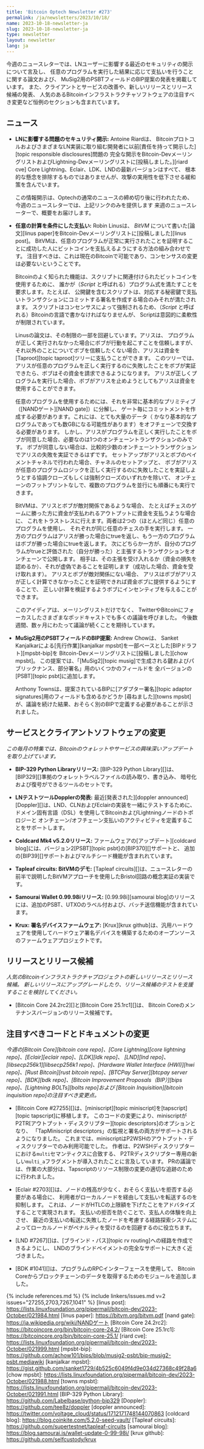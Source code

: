```yaml
---
title: 'Bitcoin Optech Newsletter #273'
permalink: /ja/newsletters/2023/10/18/
name: 2023-10-18-newsletter-ja
slug: 2023-10-18-newsletter-ja
type: newsletter
layout: newsletter
lang: ja
---
```

今週のニュースレターでは、LNユーザーに影響する最近のセキュリティの開示について言及し、
任意のプログラムを実行した結果に応じて支払いを行うことに関する論文および、
MuSig2用のPSBTフィールドのBIP提案の発表を掲載しています。
また、クライアントとサービスの改善や、新しいリリースとリリース候補の発表、
人気のあるBitcoinインフラストラクチャソフトウェアの注目すべき変更など恒例のセクションも含まれています。

## ニュース

- **LNに影響する問題のセキュリティ開示:** Antoine Riardは、
  BitcoinプロトコルおよびさまざまなLN実装に取り組む開発者に以前[責任を持って開示した][topic responsible disclosures]問題の
  完全な開示をBitcoin-DevメーリングリストおよびLightning-Devメーリングリストに[投稿しました。][riard cve]
  Core Lightning、Eclair、LDK、LNDの最新バージョンはすべて、
  根本的な懸念を排除するものではありませんが、攻撃の実用性を低下させる緩和策を含んでいます。

  この情報開示は、Optechの通常のニュースの締め切り後に行われたため、
  今週のニュースレターでは、上記リンクのみを提供します
  来週のニュースレーターで、概要をお届けします。

- **<!--payments-contingent-on-arbitrary-computation-->任意の計算を条件にした支払い:** Robin Linusは、
  _BitVM_ について書いた[論文][linus paper]をBitcoin-Devメーリングリストに[投稿しました][linus post]。
  BitVMは、任意のプログラムが正常に実行されたことを証明することに成功した人にビットコインを支払えるようにする方法の組み合わせです。
  注目すべきは、これは現在のBitcoinで可能であり、コンセンサスの変更は必要ないということです。

  Bitcoinのよく知られた機能は、スクリプトに関連付けられたビットコインを使用するために、
  誰かが（_Script_ と呼ばれる）プログラム式を満たすことを要求します。たとえば、
  公開鍵を含むスクリプトは、対応する秘密鍵で支払いトランザクションにコミットする署名を作成する場合のみそれが満たされます。
  スクリプトはコンセンサスによって強制されるため、（_Script_ と呼ばれる）Bitcoinの言語で書かなければなりませんが、
  Scriptは意図的に柔軟性が制限されています。

  Linusの論文は、その制限の一部を回避しています。アリスは、
  プログラムが正しく実行されなかった場合にボブが行動を起こすことを信頼しますが、
  それ以外のことについてボブを信頼したくない場合、アリスは資金を[Taproot][topic taproot]ツリーに支払うことができます。
  このツリーでは、アリスが任意のプログラムを正しく実行するのに失敗したことをボブが実証できたら、ボブはその資金を請求できるようになります。
  アリスが正しくプログラムを実行した場合、ボブがアリスを止めようとしてもアリスは資金を使用することができます。

  任意のプログラムを使用するためには、それを非常に基本的なプリミティブ（[NANDゲート][NAND gate]）に分解し、
  ゲート毎にコミットメントを作成する必要があります。これには、とても大量のデータ（
  かなり基本的なプログラムであっても数GBになる可能性があります）をオフチェーンで交換する必要があります。
  しかし、アリスがプログラムを正しく実行したことをボブが同意した場合、必要なのは1つのオンチェーントランザクションのみです。
  ボブが同意しない場合は、比較的少数のオンチェーントランザクションでアリスの失敗を実証できるはずです。
  セットアップがアリスとボブのペイメントチャネルで行われた場合、チャネルのセットアップと、
  ボブがアリスが任意のプログラムロジックを正しく実行するのに失敗したことを実証しようとする協調クローズもしくは強制クローズのいずれかを除いて、
  オンチェーンのフットプリントなしで、複数のプログラムを並行にも順番にも実行できます。

  BitVMは、アリスとボブが敵対関係であるような場合、
  たとえばチェスのゲームに勝った方に資金が支払われるアウトプットに資金を支払うような場合に、
  これをトラストレスに行えます。両者は2つの（ほとんど同じ）任意のプログラムを使用し、
  それぞれが同じ任意のチェスの手を実行します。
  一方のプログラムはアリスが勝った場合にtrueを返し、もう一方のプログラムはボブが勝った場合にtrueを返します。
  次にどちらか一方が、自分のプログラムがtrueと評価された（自分が勝った）と主張するトランザクションをオンチェーンで公開します。
  相手は、その主張を受け入れるか（資金の損失を認めるか）、それが虚偽であることを証明します（成功した場合、資金を受け取れます）。
  アリスとボブが敵対関係にない場合、
  アリスはボブがアリスが正しく計算できなかったことを証明できれば資金ボブに提供するようにすることで、
  正しい計算を検証するようボブにインセンティブを与えることができます。

  このアイディアは、メーリングリストだけでなく、
  TwitterやBitcoinにフォーカスしたさまざまなポッドキャストでも多くの議論を呼びました。
  今後数週間、数ヶ月にわたって議論が続くことを期待しています。

- **MuSig2用のPSBTフィールドのBIP提案:** Andrew Chowは、
  Sanket Kanjalkarによる[先行作業][kanjalkar mpsbt]を一部ベースとした[BIPドラフト][mpsbt-bip]を
  Bitcoin-Devメーリングリストに[投稿しました][chow mpsbt]。
  この提案では、「[MuSig2][topic musig]で生成される鍵およびパブリックナンス、部分署名」用のいくつかのフィールドを
  全バージョンの[PSBT][topic psbt]に追加します。

  Anthony Townsは、提案されているBIPに[アダプター署名][topic adaptor signatures]用のフィールドも含めるかどうか
  [尋ねました][towns mpsbt]が、議論を続けた結果、おそらく別のBIPで定義する必要があることが示されました。

## サービスとクライアントソフトウェアの変更

*この毎月の特集では、Bitcoinのウォレットやサービスの興味深いアップデートを取り上げています。*

- **BIP-329 Python Libraryリリース:**
  [BIP-329 Python Library][]は、[BIP329][]準拠のウォレットラベルファイルの読み取り、書き込み、
  暗号化および復号ができるツールのセットです。

- **LNテストツールDopplerの発表:**
  最近[発表された][doppler announced][Doppler][]は、LND、CLNおよびEclairの実装を一緒にテストするために、
  ドメイン固有言語（DSL）を使用してBitcoinおよびLightningノードのトポロジーと
  オンチェーン/オフチェーン支払いのアクティビティを定義することをサポートします。

- **Coldcard Mk4 v5.2.0リリース:**
  ファームウェアの[アップデート][coldcard blog]には、バージョン2[PSBT][topic psbt]の[BIP370][]サポートと、
  追加の[BIP39][]サポートおよびマルチシード機能が含まれれています。

- **Tapleaf circuits: BitVMのデモ:**
  [Tapleaf circuits][]は、ニュースレターの前半で説明したBitVMアプローチを使用したBristol回路の概念実証の実装です。

- **Samourai Wallet 0.99.98iリリース:**
  [0.99.98i][samourai blog]のリリースには、追加のPSBT、UTXOのラベル付および、バッチ送信機能が含まれています。

- **Krux: 署名デバイスファームウェア:**
  [Krux][krux github]は、汎用ハードウェアを使用してハードウェア署名デバイスを構築するためのオープンソースのファームウェアプロジェクトです。

## リリースとリリース候補

*人気のBitcoinインフラストラクチャプロジェクトの新しいリリースとリリース候補。
新しいリリースにアップグレードしたり、リリース候補のテストを支援することを検討してください。*

- [Bitcoin Core 24.2rc2][]と[Bitcoin Core 25.1rc1][]は、
  Bitcoin Coreのメンテナンスバージョンのリリース候補です。

## 注目すべきコードとドキュメントの変更

*今週の[Bitcoin Core][bitcoin core repo]、[Core
Lightning][core lightning repo]、[Eclair][eclair repo]、[LDK][ldk repo]、
[LND][lnd repo]、[libsecp256k1][libsecp256k1 repo]、[Hardware Wallet
Interface (HWI)][hwi repo]、[Rust Bitcoin][rust bitcoin repo]、[BTCPay
Server][btcpay server repo]、[BDK][bdk repo]、[Bitcoin Improvement
Proposals（BIP）][bips repo]、[Lightning BOLTs][bolts repo]および
[Bitcoin Inquisition][bitcoin inquisition repo]の注目すべき変更点。*

- [Bitcoin Core #27255][]は、[miniscript][topic miniscript]を[tapscript][topic tapscript]に移植します。
  このコードの変更により、miniscriptがP2TR[アウトプット・ディスクリプター][topic descriptors]のオプションとなり、
  「TapMiniscript descriptors」の監視と署名の両方がサポートされるようになりました。
  これまでは、miniscriptはP2WSHのアウトプット・ディスクリプターでのみ利用可能でした。
  作者は、P2WSHディスクリプターにおける`multi`セマンティクスに合致する、
  P2TRディスクリプター専用の新しい`multi_a`フラグメントが導入されたことに言及しています。
  PRの議論では、作業の大部分は、Tapscriptのリソース制限の変更の適切な追跡のために行われました。

- [Eclair #2703][]は、ノードの残高が少なく、おそらく支払いを拒否する必要がある場合に、
  利用者がローカルノードを経由して支払いを転送するのを抑制します。
  これは、ノードがHTLCの上限額を下げたことをアドバタイズすることで実現されます。
  支払いの拒否を防ぐことで、支払人の体験を向上させ、
  最近の支払いの転送に失敗したノードを考慮する経路探索システムによってローカルノードがペナルティを受けるのを回避するのに役立ちます。

- [LND #7267][]は、[ブラインド・パス][topic rv routing]への経路を作成できるようにし、
  LNDのブラインドペイメントの完全なサポートに大きく近づきました。

- [BDK #1041][]は、プログラムのRPCインターフェースを使用して、
  Bitcoin Coreからブロックチェーンのデータを取得するためのモジュールを追加しました。

{% include references.md %}
{% include linkers/issues.md v=2 issues="27255,2703,7267,1041" %}
[linus post]: https://lists.linuxfoundation.org/pipermail/bitcoin-dev/2023-October/021984.html
[linus paper]: https://bitvm.org/bitvm.pdf
[nand gate]: https://ja.wikipedia.org/wiki/NANDゲート
[Bitcoin Core 24.2rc2]: https://bitcoincore.org/bin/bitcoin-core-24.2/
[Bitcoin Core 25.1rc1]: https://bitcoincore.org/bin/bitcoin-core-25.1/
[riard cve]: https://lists.linuxfoundation.org/pipermail/bitcoin-dev/2023-October/021999.html
[mpsbt-bip]: https://github.com/achow101/bips/blob/musig2-psbt/bip-musig2-psbt.mediawiki
[kanjalkar mpsbt]: https://gist.github.com/sanket1729/4b525c6049f4d9e034d27368c49f28a6
[chow mpsbt]: https://lists.linuxfoundation.org/pipermail/bitcoin-dev/2023-October/021988.html
[towns mpsbt]: https://lists.linuxfoundation.org/pipermail/bitcoin-dev/2023-October/021991.html
[BIP-329 Python Library]: https://github.com/Labelbase/python-bip329
[Doppler]: https://github.com/tee8z/doppler
[doppler announced]: https://twitter.com/voltage_cloud/status/1712171748144070863
[coldcard blog]: https://blog.coinkite.com/5.2.0-seed-vault/
[Tapleaf circuits]: https://github.com/supertestnet/tapleaf-circuits
[samourai blog]: https://blog.samourai.is/wallet-update-0-99-98i/
[krux github]: https://github.com/selfcustody/krux
